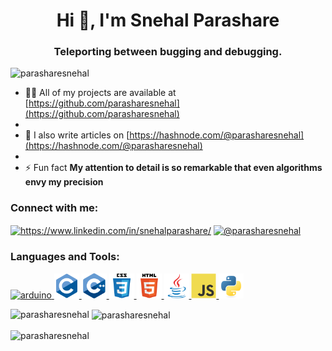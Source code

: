 <h1 align="center">Hi 👋, I'm Snehal Parashare</h1>
<h3 align="center">Teleporting between bugging and debugging.</h3>

<p align="left"> <img src="https://komarev.com/ghpvc/?username=parasharesnehal&label=Profile%20views&color=0e75b6&style=flat" alt="parasharesnehal" /> </p>

- 👨‍💻 All of my projects are available at [https://github.com/parasharesnehal](https://github.com/parasharesnehal)
- 
- 📝 I also write articles on [https://hashnode.com/@parasharesnehal](https://hashnode.com/@parasharesnehal)
- 
- ⚡ Fun fact **My attention to detail is so remarkable that even algorithms envy my precision**

<h3 align="left">Connect with me:</h3>
<p align="left">
<a href="https://linkedin.com/in/https://www.linkedin.com/in/snehalparashare/" target="blank"><img align="center" src="https://raw.githubusercontent.com/rahuldkjain/github-profile-readme-generator/master/src/images/icons/Social/linked-in-alt.svg" alt="https://www.linkedin.com/in/snehalparashare/" height="30" width="40" /></a>
<a href="https://hashnode.com/@parasharesnehal" target="blank"><img align="center" src="https://raw.githubusercontent.com/rahuldkjain/github-profile-readme-generator/master/src/images/icons/Social/hashnode.svg" alt="@parasharesnehal" height="30" width="40" /></a>
</p>

<h3 align="left">Languages and Tools:</h3>
<p align="left"> <a href="https://www.arduino.cc/" target="_blank" rel="noreferrer"> <img src="https://cdn.worldvectorlogo.com/logos/arduino-1.svg" alt="arduino" width="40" height="40"/> </a> <a href="https://www.cprogramming.com/" target="_blank" rel="noreferrer"> <img src="https://raw.githubusercontent.com/devicons/devicon/master/icons/c/c-original.svg" alt="c" width="40" height="40"/> </a> <a href="https://www.w3schools.com/cpp/" target="_blank" rel="noreferrer"> <img src="https://raw.githubusercontent.com/devicons/devicon/master/icons/cplusplus/cplusplus-original.svg" alt="cplusplus" width="40" height="40"/> </a> <a href="https://www.w3schools.com/css/" target="_blank" rel="noreferrer"> <img src="https://raw.githubusercontent.com/devicons/devicon/master/icons/css3/css3-original-wordmark.svg" alt="css3" width="40" height="40"/> </a> <a href="https://www.w3.org/html/" target="_blank" rel="noreferrer"> <img src="https://raw.githubusercontent.com/devicons/devicon/master/icons/html5/html5-original-wordmark.svg" alt="html5" width="40" height="40"/> </a> <a href="https://www.java.com" target="_blank" rel="noreferrer"> <img src="https://raw.githubusercontent.com/devicons/devicon/master/icons/java/java-original.svg" alt="java" width="40" height="40"/> </a> <a href="https://developer.mozilla.org/en-US/docs/Web/JavaScript" target="_blank" rel="noreferrer"> <img src="https://raw.githubusercontent.com/devicons/devicon/master/icons/javascript/javascript-original.svg" alt="javascript" width="40" height="40"/> </a> <a href="https://www.python.org" target="_blank" rel="noreferrer"> <img src="https://raw.githubusercontent.com/devicons/devicon/master/icons/python/python-original.svg" alt="python" width="40" height="40"/> </a> </p>

<p><img align="left" src="https://github-readme-stats.vercel.app/api/top-langs?username=parasharesnehal&show_icons=true&locale=en&layout=compact" alt="parasharesnehal" /></p>

<p>&nbsp;<img align="center" src="https://github-readme-stats.vercel.app/api?username=parasharesnehal&show_icons=true&locale=en" alt="parasharesnehal" /></p>

<p><img align="center" src="https://github-readme-streak-stats.herokuapp.com/?user=parasharesnehal&" alt="parasharesnehal" /></p>
